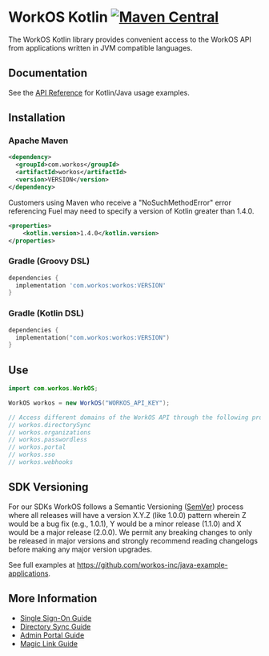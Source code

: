 # WorkOS Kotlin [![Maven Central](https://img.shields.io/maven-central/v/com.workos/workos.svg?label=Maven%20Central)](https://search.maven.org/search?q=g:%22com.workos%22%20AND%20a:%22workos%22)

The WorkOS Kotlin library provides convenient access to the WorkOS API from applications written in JVM compatible languages.

## Documentation

See the [API Reference](https://workos.com/docs/reference/client-libraries) for Kotlin/Java usage examples.

## Installation

### Apache Maven

```xml
<dependency>
  <groupId>com.workos</groupId>
  <artifactId>workos</artifactId>
  <version>VERSION</version>
</dependency>
```
Customers using Maven who receive a "NoSuchMethodError" error referencing Fuel may need to specify a version of Kotlin greater than 1.4.0. 
```xml
<properties>
    <kotlin.version>1.4.0</kotlin.version>
</properties>
```

### Gradle (Groovy DSL)

```groovy
dependencies {
  implementation 'com.workos:workos:VERSION'
}
```

### Gradle (Kotlin DSL)

```kotlin
dependencies {
  implementation("com.workos:workos:VERSION")
}
```

## Use

```java
import com.workos.WorkOS;

WorkOS workos = new WorkOS("WORKOS_API_KEY");

// Access different domains of the WorkOS API through the following properties
// workos.directorySync
// workos.organizations
// workos.passwordless
// workos.portal
// workos.sso
// workos.webhooks
```

## SDK Versioning

For our SDKs WorkOS follows a Semantic Versioning ([SemVer](https://semver.org/)) process where all releases will have a version X.Y.Z (like 1.0.0) pattern wherein Z would be a bug fix (e.g., 1.0.1), Y would be a minor release (1.1.0) and X would be a major release (2.0.0). We permit any breaking changes to only be released in major versions and strongly recommend reading changelogs before making any major version upgrades.

See full examples at https://github.com/workos-inc/java-example-applications.

## More Information

- [Single Sign-On Guide](https://workos.com/docs/sso/guide)
- [Directory Sync Guide](https://workos.com/docs/directory-sync/guide)
- [Admin Portal Guide](https://workos.com/docs/admin-portal/guide)
- [Magic Link Guide](https://workos.com/docs/magic-link/guide)
